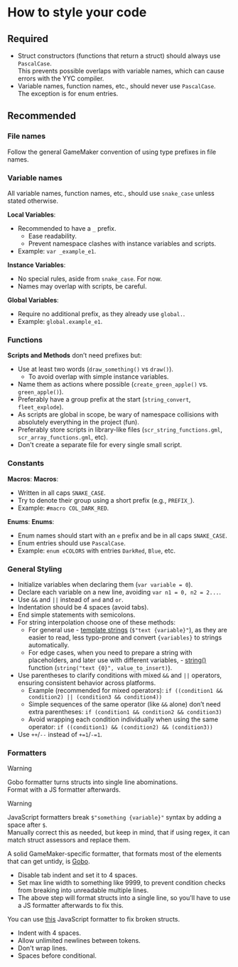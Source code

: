 # How to style your code

## Required

- Struct constructors (functions that return a struct) should always use `PascalCase`.\
  This prevents possible overlaps with variable names, which can cause errors with the YYC compiler.
- Variable names, function names, etc., should never use `PascalCase`.\
  The exception is for enum entries.

## Recommended

### File names

Follow the general GameMaker convention of using type prefixes in file names.

### Variable names

All variable names, function names, etc., should use `snake_case` unless stated otherwise.

**Local Variables**:
- Recommended to have a `_` prefix.
  - Ease readability.
  - Prevent namespace clashes with instance variables and scripts.
- Example: `var _example_e1`.

**Instance Variables**:
- No special rules, aside from `snake_case`. For now.
- Names may overlap with scripts, be careful.

**Global Variables**:
- Require no additional prefix, as they already use `global.`.
- Example: `global.example_e1`.

### Functions

**Scripts and Methods** don’t need prefixes but:
- Use at least two words (`draw_something()` vs `draw()`).
  - To avoid overlap with simple instance variables.
- Name them as actions where possible (`create_green_apple()` vs. `green_apple()`).
- Preferably have a group prefix at the start (`string_convert`, `fleet_explode`).
- As scripts are global in scope, be wary of namespace collisions with absolutely everything in the project (fun).
- Preferably store scripts in library-like files (`scr_string_functions.gml`, `scr_array_functions.gml`, etc).
- Don't create a separate file for every single small script.

### Constants

**Macros**:
**Macros**:

- Written in all caps `SNAKE_CASE`.
- Try to denote their group using a short prefix (e.g., `PREFIX_`).
- Example: `#macro COL_DARK_RED`.

**Enums**:
 **Enums**:

 - Enum names should start with an `e` prefix and be in all caps `SNAKE_CASE`.
 - Enum entries should use `PascalCase`.
- Example: `enum eCOLORS` with entries `DarkRed`, `Blue`, etc.

### General Styling

- Initialize variables when declaring them (`var variable = 0`).
- Declare each variable on a new line, avoiding `var n1 = 0, n2 = 2...`.
- Use `&&` and `||` instead of `and` and `or`.
- Indentation should be 4 spaces (avoid tabs).
- End simple statements with semicolons.
- For string interpolation choose one of these methods: 
  - For general use - [template strings](https://manual.gamemaker.io/beta/en/index.htm#t=GameMaker_Language%2FGML_Reference%2FStrings%2FStrings.htm) (`$"text {variable}"`), as they are easier to read, less typo-prone and convert `{variables}` to strings automatically.
  - For edge cases, when you need to prepare a string with placeholders, and later use with different variables, - [string()](https://manual.gamemaker.io/lts/en/GameMaker_Language/GML_Reference/Strings/string.htm) function (`string("text {0}", value_to_insert)`).
- Use parentheses to clarify conditions with mixed `&&` and `||` operators, ensuring consistent behavior across platforms.
  - Example (recommended for mixed operators): `if ((condition1 && condition2) || (condition3 && condition4))`
  - Simple sequences of the same operator (like `&&` alone) don’t need extra parentheses: `if (condition1 && condition2 && condition3)`
  - Avoid wrapping each condition individually when using the same operator: `if ((condition1) && (condition2) && (condition3))`
- Use `++`/`--` instead of `+=1`/`-=1`.

### Formatters

> [!WARNING]
> Gobo formatter turns structs into single line abominations.\
> Format with a JS formatter afterwards.

> [!WARNING]
> JavaScript formatters break `$"something {variable}"` syntax by adding a space after `$`.\
> Manually correct this as needed, but keep in mind, that if using regex, it can match struct assessors and replace them.

A solid GameMaker-specific formatter, that formats most of the elements that can get untidy, is [Gobo](https://github.com/Pizzaandy/Gobo/).
- Disable tab indent and set it to 4 spaces.
- Set max line width to something like 9999, to prevent condition checks from breaking into unreadable multiple lines.
- The above step will format structs into a single line, so you'll have to use a JS formatter afterwards to fix this.

You can use [this](https://beautifier.io/) JavaScript formatter to fix broken structs.
- Indent with 4 spaces.
- Allow unlimited newlines between tokens.
- Don't wrap lines.
- Spaces before conditional.
